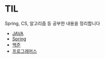 # TIL
Spring, CS, 알고리즘 등 공부한 내용을 정리합니다

* [JAVA](https://github.com/Jung-MinGi/TIL/tree/main/JAVA)
* [Spring](https://github.com/Jung-MinGi/TIL/tree/main/Spring)
* [백준](https://github.com/MingGi-Jung/Algorithm/tree/main/%EB%B0%B1%EC%A4%80)
* [프로그래머스](https://github.com/Jung-MinGi/TIL)